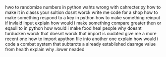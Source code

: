 hwo to randomize numbers in python
wahts wrong with cahrecter.py
how to make it in classs your sultion dosnt worck 
write me code for a shop 
how to make something respond to a key in python
how to make something reinput if invlaid input
explain
how would i make something compare greater then or eqaull to in python
how would i make food heal people
why doesnt turducken worck
that doesnt worck
that import is oudated
give me a more recent one
how to import apython file into another one
explain
how would i code a combat system that subtarcts a already established dasmge value from health
explain
why .lower neaded